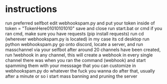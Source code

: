 # instructions 

run preferred selfbot
edit webhookspam.py and put your token inside of token = "TokenHere01010101010"
save and close
run start.bat or cmd
if you ran cmd, make sure you have requests (pip install requests)
run cd (wherever webhookspam.py is located) in my case its cd desktop
run python webhookspam.py
go onto discord, locate a server, and run masschannel via your selfbot
after around 20 channels have been created, run !webhook in any channel, this will create a webhook in every single channel there was when you ran the command (webhook) and start spamming them with your messsage that you can customize in webhookspam.py
do whatever the fuck you wanna do after that, usually after a minute or so i start mass banning and pruning the server
